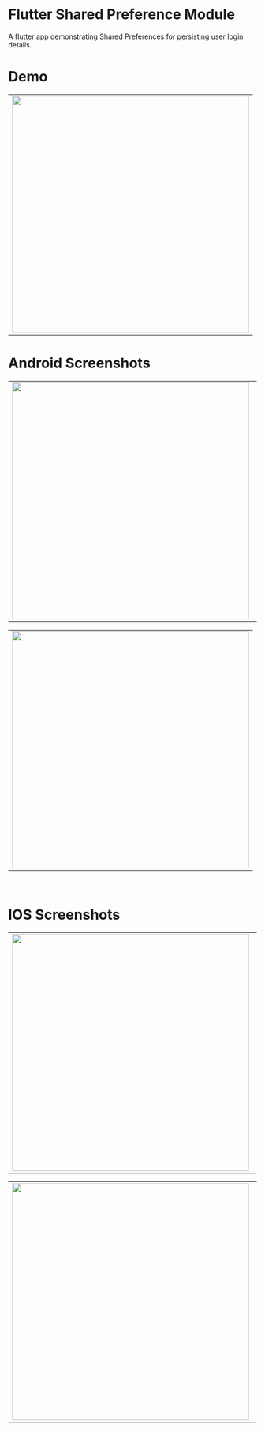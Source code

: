 # Flutter Shared Preference Module
A flutter app demonstrating Shared Preferences for persisting user login details.


 # Demo
  <table>
  <tr>
  <td><img src="https://github.com/MarvelApps-Flutter/flutter_shared_preference/blob/master/working_demo/shared_preference_demo.gif" height="480px"></td>
    </tr>
  </table>

# Android Screenshots

<table>
  <tr>
    <td><img src="https://github.com/MarvelApps-Flutter/flutter_shared_preference/blob/master/screenshots/android/android1.png" height="480px"></td>
    <td><img src="https://github.com/MarvelApps-Flutter/flutter_shared_preference/blob/master/screenshots/android/android2.png" height="480px"></td>
    <td><img src="https://github.com/MarvelApps-Flutter/flutter_shared_preference/blob/master/screenshots/android/android3.png" height="480px"></td>
  </tr>
 </table>

<table>
  <tr>
    <td><img src="https://github.com/MarvelApps-Flutter/flutter_shared_preference/blob/master/screenshots/android/android4.png" height="480px"></td>
    
  </tr>
 </table>

</br>

# IOS Screenshots

<table>
  <tr>
    <td><img src="https://github.com/MarvelApps-Flutter/flutter_shared_preference/blob/master/screenshots/ios/ios1.png" height="480px"></td>
    <td><img src="https://github.com/MarvelApps-Flutter/flutter_shared_preference/blob/master/screenshots/ios/ios2.png" height="480px"></td>
    <td><img src="https://github.com/MarvelApps-Flutter/flutter_shared_preference/blob/master/screenshots/ios/ios3.png" height="480px"></td>
  </tr>
 </table>

<table>
  <tr>
    <td><img src="https://github.com/MarvelApps-Flutter/flutter_shared_preference/blob/master/screenshots/ios/ios4.png" height="480px"></td>
    <td><img src="https://github.com/MarvelApps-Flutter/flutter_shared_preference/blob/master/screenshots/ios/ios5.png" height="480px"></td>
    <td><img src="https://github.com/MarvelApps-Flutter/flutter_shared_preference/blob/master/screenshots/ios/ios6.png" height="480px"></td>
  </tr>
 </table>


